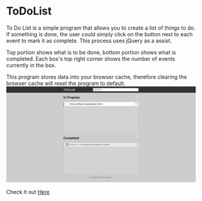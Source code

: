 # ToDoList
To Do List is a simple program that allows you to create a list of things to do. If something is done, the user could simply click on the button next to each event to mark it as complete. This process uses jQuery as a assist.

Top portion shows what is to be done, bottom portion shows what is completed. Each box's top right corner shows the number of events currently in the box.

This program stores data into your browser cache, therefore clearing the browser cache will reset the program to default.
<img src="tdl.png">

Check it out <a href="https://zhengzihao2002.github.io/ToDoList">Here</a>
